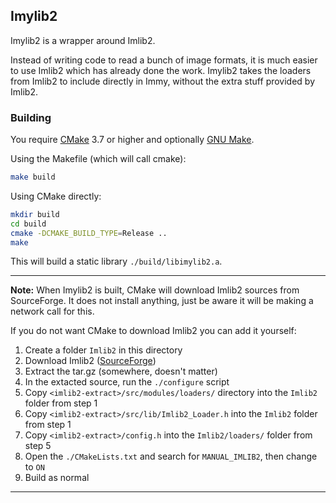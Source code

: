 
## Imylib2

Imylib2 is a wrapper around Imlib2.

Instead of writing code to read a bunch of image formats, it is much easier to use Imlib2 which has already done the work.
Imylib2 takes the loaders from Imlib2 to include directly in Immy, without the extra stuff provided by Imlib2.

### Building

You require [CMake](https://cmake.org/) 3.7 or higher and optionally [GNU Make](https://www.gnu.org/software/make/).

Using the Makefile (which will call cmake):
```sh
make build
```

Using CMake directly:
```sh
mkdir build
cd build
cmake -DCMAKE_BUILD_TYPE=Release ..
make
```

This will build a static library `./build/libimylib2.a`.

---

**Note:** When Imylib2 is built, CMake will download Imlib2 sources from SourceForge. 
It does not install anything, just be aware it will be making a network call for this.

If you do not want CMake to download Imlib2 you can add it yourself:
1. Create a folder `Imlib2` in this directory
2. Download Imlib2 ([SourceForge](https://sourceforge.net/projects/enlightenment/files/imlib2-src/))
3. Extract the tar.gz (somewhere, doesn't matter)
4. In the extacted source, run the `./configure` script
5. Copy `<imlib2-extract>/src/modules/loaders/` directory into the `Imlib2` folder from step 1
6. Copy `<imlib2-extract>/src/lib/Imlib2_Loader.h` into the `Imlib2` folder from step 1
7. Copy `<imlib2-extract>/config.h` into the `Imlib2/loaders/` folder from step 5
8. Open the `./CMakeLists.txt` and search for `MANUAL_IMLIB2`, then change to `ON`
9. Build as normal

---

